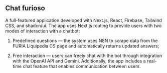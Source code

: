## Chat furioso
A full-featured application developed with Next.js, React, Firebase, Tailwind CSS, and shadcn/ui. The app uses Next.js routing to provide users with two modes of interaction with a chatbot:

1. Predefined questions — the system uses N8N to scrape data from the FURIA Liquipedia CS page and automatically returns updated answers;

2. Free interaction — users can freely chat with the bot through integration with the OpenAI API and Gemini.
Additionally, the app includes a real-time chat feature that enables communication between users.
